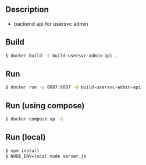 ## Description

- backend api for usersvc admin

## Build

```bash
$ docker build -t build-usersvc-admin-api .
```

## Run
```bash
$ docker run -p 8087:8087 -d build-usersvc-admin-api
```

## Run (using compose)
```bash
$ docker compose up -d 
```

## Run (local)
```bash
$ npm install
$ NODE_ENV=local node server.js
```

